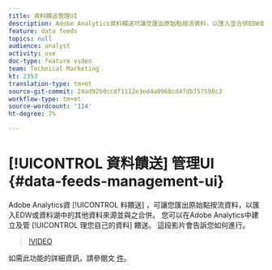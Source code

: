 ```yaml
---
title: 資料饋送管理UI
description: Adobe Analytics資料饋送可讓您匯出原始點按流資料，以匯入並合併EDW或資料湖中的其他資料來源。 您可以在Adobe Analytics中建立及管理您自己的資料饋送。 這段影片會告訴您如何進行。
feature: data feeds
topics: null
audience: analyst
activity: use
doc-type: feature video
team: Technical Marketing
kt: 2353
translation-type: tm+mt
source-git-commit: 24ad92b0ccdf1112e3ed4a0968cd47db757598c3
workflow-type: tm+mt
source-wordcount: '114'
ht-degree: 7%

---
```



# [!UICONTROL 資料饋送] 管理UI {#data-feeds-management-ui}

Adobe Analytics資 [!UICONTROL 料饋送] ，可讓您匯出原始點按流資料，以匯入EDW或資料湖中的其他資料來源並與之合併。 您可以在Adobe Analytics中建立及管 [!UICONTROL 理您自己的資料] 饋送。 這段影片會告訴您如何進行。

>[!VIDEO](https://video.tv.adobe.com/v/25452/?quality=12)

如需此功能的詳細資訊，請參閱文 [件](https://marketing.adobe.com/resources/help/en_US/reference/analytics-data-feed.html)。
